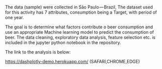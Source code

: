 
The data (sample) were collected in São Paulo — Brazil, The dataset used for this activity has 7 attributes, consumption being a Target, with period of one year.

The goal is to determine what factors contribute o beer consumption and use an appropriate Machine learning model to predict the consumption of beer.
The data cleaning, exploratory data analysis, feature selection etc. is included in the jupyter python notebook in the repository.

The link to the analysis is below:

https://dashplotly-demo.herokuapp.com/ (SAFARI,CHROME,EDGE)
